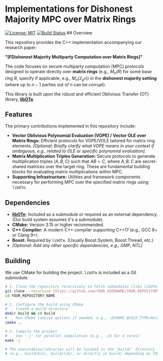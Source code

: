 # Implementations for Dishonest Majority MPC over Matrix Rings

[![License: MIT](https://img.shields.io/badge/License-MIT-yellow.svg)](https://opensource.org/licenses/MIT) [![Build Status](https://github.com/YOUR_USERNAME/YOUR_REPOSITORY/actions/workflows/cmake.yml/badge.svg)](https://github.com/YOUR_USERNAME/YOUR_REPOSITORY/actions/workflows/cmake.yml) ## Overview

This repository provides the C++ implementation accompanying our research paper:

**"[FDishonest Majority Multiparty Computation over Matrix Rings]"** 

The code focuses on secure multiparty computation (MPC) protocols designed to operate directly over **matrix rings** (e.g., $M_n(R)$ for some base ring $R$, specify if applicable, e.g., $M_n(\mathbb{Z}_{p^k})$) in the **dishonest majority setting** (where up to $n-1$ parties out of $n$ can be corrupt).

This library is built upon the robust and efficient Oblivious Transfer (OT) library, [**libOTe**](https://github.com/osu-crypto/libOTe).

## Features

The primary contributions implemented in this repository include:

* **Vector Oblivious Polynomial Evaluation (VOPE) / Vector OLE over Matrix Rings:** Efficient protocols for VOPE/VOLE tailored for matrix ring elements. *[Optional: Briefly clarify what VOPE means in your context if ambiguous, e.g., related to OLE or specific polynomial evaluation]*.
* **Matrix Multiplication Triples Generation:** Secure protocols to generate multiplication triples $(A, B, C)$ such that $AB = C$, where $A, B, C$ are secret-shared matrices over the target ring. These are fundamental building blocks for evaluating matrix multiplications within MPC.
* **Supporting Infrastructure:** Utilities and framework components necessary for performing MPC over the specified matrix rings using `libOTe`.

## Dependencies

* [**libOTe**](https://github.com/osu-crypto/libOTe): Included as a submodule or required as an external dependency. (Our build system assumes it's a submodule).
* **CMake:** Version 3.15 or higher recommended.
* **C++ Compiler:** A modern C++ compiler supporting C++17 (e.g., GCC 9+ or Clang 9+).
* **Boost:** Required by `libOTe`. (Usually Boost.System, Boost.Thread, etc.)
* *[Optional: Add any other specific dependencies, e.g., GMP, NTL]*

## Building

We use CMake for building the project. `libOTe` is included as a Git submodule.

```bash
# 1. Clone the repository recursively to fetch submodules (like libOTe)
git clone --recursive [https://github.com/YOUR_USERNAME/YOUR_REPOSITORY_NAME.git](https://github.com/YOUR_USERNAME/YOUR_REPOSITORY_NAME.git)
cd YOUR_REPOSITORY_NAME

# 2. Configure the build using CMake
#    Create a build directory
mkdir build && cd build
#    Run CMake (adjust options if needed, e.g., -DCMAKE_BUILD_TYPE=Release)
cmake ..

# 3. Compile the project
#    Use '-j' for parallel compilation (e.g., -j4 for 4 cores)
make -j

# The executables/libraries will be located in the 'build/' directory
# (e.g., build/bin/, build/lib/, or directly in build/ depending on CMakeLists.txt)
